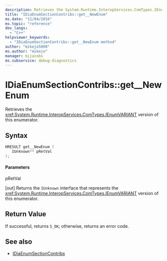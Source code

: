 ```yaml
---
description: Retrieves the System.Runtime.InteropServices.ComTypes.IEnumVARIANT version of the section contributions enumerator.
title: "IDiaEnumSectionContribs::get__NewEnum"
ms.date: "11/04/2016"
ms.topic: "reference"
dev_langs:
  - "C++"
helpviewer_keywords:
  - "IDiaEnumSectionContribs::get__NewEnum method"
author: "mikejo5000"
ms.author: "mikejo"
manager: mijacobs
ms.subservice: debug-diagnostics
---
```


# IDiaEnumSectionContribs::get__NewEnum

Retrieves the <xref:System.Runtime.InteropServices.ComTypes.IEnumVARIANT> version of this enumerator.

## Syntax

```c++
HRESULT get__NewEnum ( 
   IUnknown** pRetVal
);
```

#### Parameters

pRetVal

[out] Returns the `IUnknown` interface that represents the <xref:System.Runtime.InteropServices.ComTypes.IEnumVARIANT> version of this enumerator.

## Return Value

If successful, returns `S_OK`; otherwise, returns an error code.

## See also

- [IDiaEnumSectionContribs](../../debugger/debug-interface-access/idiaenumsectioncontribs.md)
